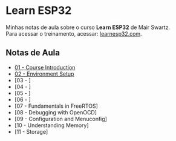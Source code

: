 # Learn ESP32

Minhas notas de aula sobre o curso **Learn ESP32** de Mair Swartz.<br>
Para acessar o treinamento, acessar: [learnesp32.com](https://learnesp32.com).

## Notas de Aula

- [01 - Course Introduction](01_Course_Introduction/Course%20Introduction.md#course-introduction)
- [02 - Environment Setup](02_Environment%20Setup/Environment%20Setup#environment-setup)
- [03 - ]
- [04 - ]
- [05 - ]
- [06 - ]
- [07 - Fundamentals in FreeRTOS]
- [08 - Debugging with OpenOCD]
- [09 - Configuration and Menuconfig]
- [10 - Understanding Memory]
- [11 - Storage]
